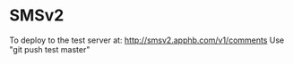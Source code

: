 SMSv2
=====

To deploy to the test server at: http://smsv2.apphb.com/v1/comments
Use "git push test master"